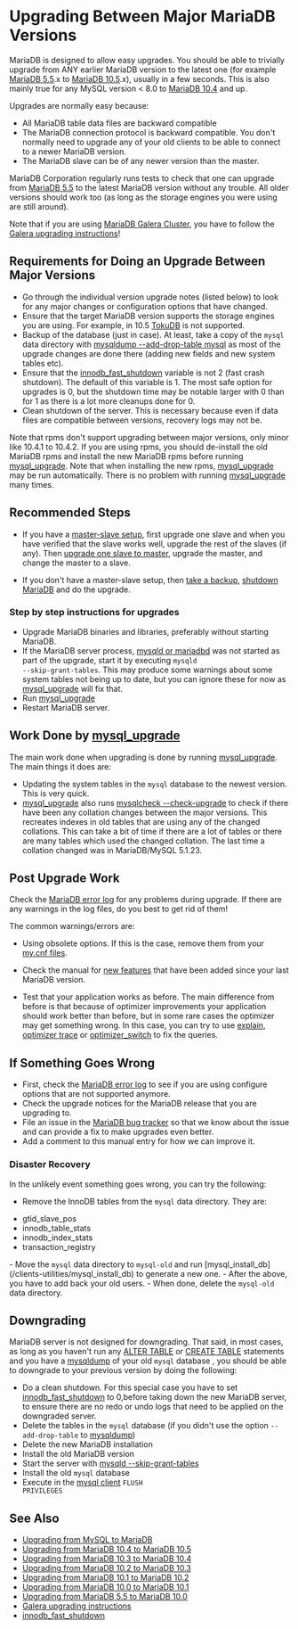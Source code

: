 # Upgrading Between Major MariaDB Versions

MariaDB is designed to allow easy upgrades. You should be able to trivially upgrade from ANY earlier
MariaDB version to the latest one (for example [MariaDB 5.5](/kb/en/what-is-mariadb-55/).x to [MariaDB 10.5](/kb/en/what-is-mariadb-105/).x), usually in a few seconds. This is also mainly true for any MySQL version &lt; 8.0 to [MariaDB 10.4](/kb/en/what-is-mariadb-104/) and up.

Upgrades are normally easy because:

- All MariaDB table data files are backward compatible
- The MariaDB connection protocol is backward compatible. You don't normally need to upgrade any of your old clients to be able to connect to a newer MariaDB version.
- The MariaDB slave can be of any newer version than the master.

MariaDB Corporation regularly runs tests to check that one can upgrade from [MariaDB 5.5](/kb/en/what-is-mariadb-55/) to the latest MariaDB version without any trouble. All older versions should work too (as long as the storage engines you were using are still around).

Note that if you are using [MariaDB Galera Cluster](/replication/galera-cluster), you have to follow the [Galera upgrading instructions](/replication/galera-cluster/upgrading-galera-cluster)!

## Requirements for Doing an Upgrade Between Major Versions

- Go through the individual version upgrade notes (listed below) to look for any major changes or configuration options that have changed.
- Ensure that the target MariaDB version supports the storage engines you are using. For example, in 10.5 [TokuDB](/columns-storage-engines-and-plugins/storage-engines/tokudb) is not supported.
- Backup of the database (just in case). At least, take a copy of the <code class="fixed" style="white-space:pre-wrap">mysql</code> data directory with [mysqldump --add-drop-table mysql](/clients-utilities/backup-restore-and-import-clients/mysqldump) as most of the upgrade changes are done there (adding new fields and new system tables etc).
- Ensure that the [innodb_fast_shutdown](/kb/en/innodb-system-variables/#innodb_fast_shutdown) variable is not 2 (fast crash shutdown). The default of this variable is 1. The most safe option for upgrades is 0, but the shutdown time may be notable larger with 0 than for 1 as there is a lot more cleanups done for 0.
- Clean shutdown of the server. This is necessary because even if data files are compatible between versions, recovery logs may not be.

Note that rpms don't support upgrading between major versions, only minor like 10.4.1 to 10.4.2. If you are using rpms, you should de-install the old MariaDB rpms and install the new MariaDB rpms before running [mysql_upgrade](/sql-statements-structure/sql-statements/table-statements/mysql_upgrade). Note that when installing the new rpms, [mysql_upgrade](/sql-statements-structure/sql-statements/table-statements/mysql_upgrade) may be run automatically. There is no problem with running [mysql_upgrade](/sql-statements-structure/sql-statements/table-statements/mysql_upgrade) many times.

## Recommended Steps

- If you have a [master-slave setup](/replication/standard-replication), first upgrade one slave and when you have verified that the slave works well, upgrade the rest of the slaves (if any). Then [upgrade one slave to master](/replication/standard-replication/changing-a-slave-to-become-the-master), upgrade the master, and change the master to a slave.

- If you don't have a master-slave setup, then [take a backup](/mariadb-administration/backing-up-and-restoring-databases/mariabackup), [shutdown MariaDB](/clients-utilities/mysqladmin) and do the upgrade.

### Step by step instructions for upgrades

- Upgrade MariaDB binaries and libraries, preferably without starting MariaDB.
- If the MariaDB server process, [mysqld or mariadbd](/mysqld-options) was not started as part of the upgrade, start it by executing <code class="fixed" style="white-space:pre-wrap">mysqld --skip-grant-tables</code>. This may produce some warnings about some system tables not being up to date, but you can ignore these for now as [mysql_upgrade](/sql-statements-structure/sql-statements/table-statements/mysql_upgrade) will fix that.
- Run [mysql_upgrade](/sql-statements-structure/sql-statements/table-statements/mysql_upgrade)
- Restart MariaDB server.

## Work Done by [mysql_upgrade](/sql-statements-structure/sql-statements/table-statements/mysql_upgrade)

The main work done when upgrading is done by running [mysql_upgrade](/sql-statements-structure/sql-statements/table-statements/mysql_upgrade). The main things it does are:

- Updating the system tables in the <code class="fixed" style="white-space:pre-wrap">mysql</code> database to the newest version. This is very quick.
- [mysql_upgrade](/sql-statements-structure/sql-statements/table-statements/mysql_upgrade) also runs [mysqlcheck --check-upgrade](mysql_check) to check if there have been any collation changes between the major versions. This recreates indexes in old tables that are using any of the changed collations. This can take a bit of time if there are a lot of tables or there are many tables which used the changed collation. The last time a collation changed was in MariaDB/MySQL 5.1.23.

## Post Upgrade Work

Check the [MariaDB error log](/mariadb-administration/server-monitoring-logs/error-log) for any problems during upgrade. If there are any warnings in the log files, do you best to get rid of them!

The common warnings/errors are:

- Using obsolete options.  If this is the case, remove them from your [my.cnf files](/mariadb-administration/getting-installing-and-upgrading-mariadb/configuring-mariadb-with-option-files).

- Check the manual for [new features](/mariadb-administration/getting-installing-and-upgrading-mariadb/upgrading) that have been added since your last MariaDB version.
- Test that your application works as before. The main difference from before is that because of optimizer improvements your application should work better than before, but in some rare cases the optimizer may get something wrong. In this case, you can try to use [explain](/sql-statements-structure/sql-statements/administrative-sql-statements/analyze-and-explain-statements/explain), [optimizer trace](/kb/en/mariadb-internals-documentation-optimizer-trace/) or [optimizer_switch](/replication/optimization-and-tuning/query-optimizations/optimizer-switch) to fix the queries.

## If Something Goes Wrong

- First, check the [MariaDB error log](/mariadb-administration/server-monitoring-logs/error-log) to see if you are using configure options that are not supported anymore.
- Check the upgrade notices for the MariaDB release that you are upgrading to.
- File an issue in the [MariaDB bug tracker](/kb/en/bug-tracking/) so that we know about the issue and can provide a fix to make upgrades even better.
- Add a comment to this manual entry for how we can improve it.

### Disaster Recovery

In the unlikely event something goes wrong, you can try the following:

- Remove the InnoDB tables from the <code class="fixed" style="white-space:pre-wrap">mysql</code> data directory. They are:
<ul start="1"><li>gtid_slave_pos
</li><li>innodb_table_stats
</li><li>innodb_index_stats
</li><li>transaction_registry
</li></ul>
- Move the <code class="fixed" style="white-space:pre-wrap">mysql</code> data directory to <code class="fixed" style="white-space:pre-wrap">mysql-old</code> and run [mysql_install_db](/clients-utilities/mysql_install_db) to generate a new one.
- After the above, you have to add back your old users.
- When done, delete the <code class="fixed" style="white-space:pre-wrap">mysql-old</code> data directory.

## Downgrading

MariaDB server is not designed for downgrading. That said, in most cases, as long as you haven't run any [ALTER TABLE](/sql-statements-structure/sql-statements/data-definition/alter/alter-table) or [CREATE TABLE](/sql-statements-structure/sql-statements/data-definition/create/create-table) statements and you have a [mysqldump](/clients-utilities/backup-restore-and-import-clients/mysqldump) of your old <code class="fixed" style="white-space:pre-wrap">mysql</code> database , you should be able to downgrade to your previous version by doing the following:

- Do a clean shutdown. For this special case you have to set [innodb_fast_shutdown](/kb/en/innodb-system-variables/#innodb_fast_shutdown) to 0,before taking down the new MariaDB server,  to ensure there are no redo or undo logs that need to be applied on the downgraded server.
- Delete the tables in the <code class="fixed" style="white-space:pre-wrap">mysql</code> database (if you didn't use the option <code class="fixed" style="white-space:pre-wrap">--add-drop-table</code> to [mysqldump](/clients-utilities/backup-restore-and-import-clients/mysqldump))
- Delete the new MariaDB installation
- Install the old MariaDB version
- Start the server with [mysqld --skip-grant-tables](/kb/en/mysqld-options/#-skip-grant-tables)
- Install the old <code class="fixed" style="white-space:pre-wrap">mysql</code> database
- Execute in the [mysql client](/clients-utilities/mysql-client) <code class="fixed" style="white-space:pre-wrap">FLUSH PRIVILEGES</code>

## See Also

- [Upgrading from MySQL to MariaDB](/mariadb-administration/getting-installing-and-upgrading-mariadb/upgrading/upgrading-mariadb-upgrading-from-mysql-to-mariadb/upgrading-from-mysql-to-mariadb)
- [Upgrading from MariaDB 10.4 to MariaDB 10.5](/mariadb-administration/getting-installing-and-upgrading-mariadb/upgrading/upgrading-from-mariadb-104-to-mariadb-105)
- [Upgrading from MariaDB 10.3 to MariaDB 10.4](/mariadb-administration/getting-installing-and-upgrading-mariadb/upgrading/upgrading-from-mariadb-103-to-mariadb-104)
- [Upgrading from MariaDB 10.2 to MariaDB 10.3](/mariadb-administration/getting-installing-and-upgrading-mariadb/upgrading/upgrading-from-mariadb-102-to-mariadb-103)
- [Upgrading from MariaDB 10.1 to MariaDB 10.2](/mariadb-administration/getting-installing-and-upgrading-mariadb/upgrading/upgrading-from-mariadb-101-to-mariadb-102)
- [Upgrading from MariaDB 10.0 to MariaDB 10.1](/mariadb-administration/getting-installing-and-upgrading-mariadb/upgrading/upgrading-from-mariadb-100-to-mariadb-101)
- [Upgrading from MariaDB 5.5 to MariaDB 10.0](/mariadb-administration/getting-installing-and-upgrading-mariadb/upgrading/upgrading-from-mariadb-55-to-mariadb-100)
- [Galera upgrading instructions](/replication/galera-cluster/upgrading-galera-cluster)
- [innodb_fast_shutdown](/kb/en/innodb-system-variables/#innodb_fast_shutdown)